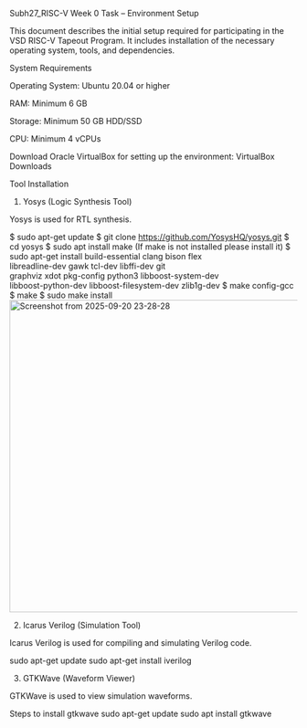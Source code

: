 Subh27_RISC-V
Week 0 Task – Environment Setup

This document describes the initial setup required for participating in the VSD RISC-V Tapeout Program. It includes installation of the necessary operating system, tools, and dependencies.

System Requirements

Operating System: Ubuntu 20.04 or higher

RAM: Minimum 6 GB

Storage: Minimum 50 GB HDD/SSD

CPU: Minimum 4 vCPUs

Download Oracle VirtualBox for setting up the environment:
VirtualBox Downloads

Tool Installation
1. Yosys (Logic Synthesis Tool)

Yosys is used for RTL synthesis.

$ sudo apt-get update
$ git clone https://github.com/YosysHQ/yosys.git
$ cd yosys
$ sudo apt install make (If make is not installed please install it)
$ sudo apt-get install build-essential clang bison flex \
libreadline-dev gawk tcl-dev libffi-dev git \
graphviz xdot pkg-config python3 libboost-system-dev \
libboost-python-dev libboost-filesystem-dev zlib1g-dev
$ make config-gcc
$ make
$ sudo make install
<img width="790" height="547" alt="Screenshot from 2025-09-20 23-28-28" src="https://github.com/user-attachments/assets/6630e952-8ceb-4453-a921-9cc81d0fef19" />


2. Icarus Verilog (Simulation Tool)

Icarus Verilog is used for compiling and simulating Verilog code.

sudo apt-get update
sudo apt-get install iverilog

3. GTKWave (Waveform Viewer)

GTKWave is used to view simulation waveforms.

Steps to install gtkwave
sudo apt-get update
sudo apt install gtkwave
